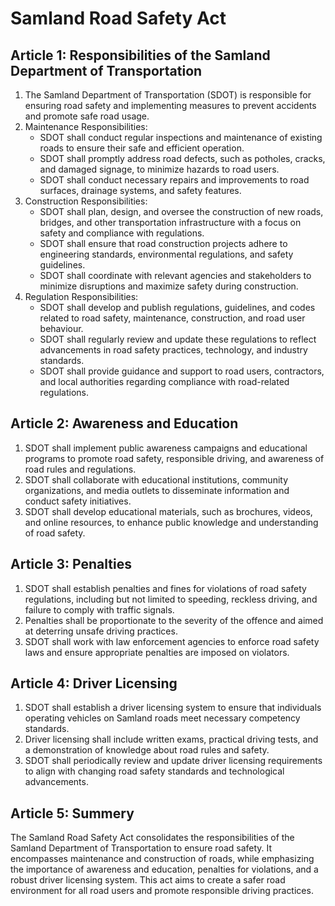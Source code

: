 # Samland Road Safety Act

## Article 1: Responsibilities of the Samland Department of Transportation

1. The Samland Department of Transportation (SDOT) is responsible for ensuring road safety and implementing measures to prevent accidents and promote safe road usage.
2. Maintenance Responsibilities:
   - SDOT shall conduct regular inspections and maintenance of existing roads to ensure their safe and efficient operation.
   - SDOT shall promptly address road defects, such as potholes, cracks, and damaged signage, to minimize hazards to road users.
   - SDOT shall conduct necessary repairs and improvements to road surfaces, drainage systems, and safety features.
3. Construction Responsibilities:
   - SDOT shall plan, design, and oversee the construction of new roads, bridges, and other transportation infrastructure with a focus on safety and compliance with regulations.
   - SDOT shall ensure that road construction projects adhere to engineering standards, environmental regulations, and safety guidelines.
   - SDOT shall coordinate with relevant agencies and stakeholders to minimize disruptions and maximize safety during construction.
4. Regulation Responsibilities:
   - SDOT shall develop and publish regulations, guidelines, and codes related to road safety, maintenance, construction, and road user behaviour.
   - SDOT shall regularly review and update these regulations to reflect advancements in road safety practices, technology, and industry standards.
   - SDOT shall provide guidance and support to road users, contractors, and local authorities regarding compliance with road-related regulations.

## Article 2: Awareness and Education

1. SDOT shall implement public awareness campaigns and educational programs to promote road safety, responsible driving, and awareness of road rules and regulations.
2. SDOT shall collaborate with educational institutions, community organizations, and media outlets to disseminate information and conduct safety initiatives.
3. SDOT shall develop educational materials, such as brochures, videos, and online resources, to enhance public knowledge and understanding of road safety.

## Article 3: Penalties

1. SDOT shall establish penalties and fines for violations of road safety regulations, including but not limited to speeding, reckless driving, and failure to comply with traffic signals.
2. Penalties shall be proportionate to the severity of the offence and aimed at deterring unsafe driving practices.
3. SDOT shall work with law enforcement agencies to enforce road safety laws and ensure appropriate penalties are imposed on violators.

## Article 4: Driver Licensing

1. SDOT shall establish a driver licensing system to ensure that individuals operating vehicles on Samland roads meet necessary competency standards.
2. Driver licensing shall include written exams, practical driving tests, and a demonstration of knowledge about road rules and safety.
3. SDOT shall periodically review and update driver licensing requirements to align with changing road safety standards and technological advancements.

## Article 5: Summery

The Samland Road Safety Act consolidates the responsibilities of the Samland Department of Transportation to ensure road safety. It encompasses maintenance and construction of roads, while emphasizing the importance of awareness and education, penalties for violations, and a robust driver licensing system. This act aims to create a safer road environment for all road users and promote responsible driving practices.
